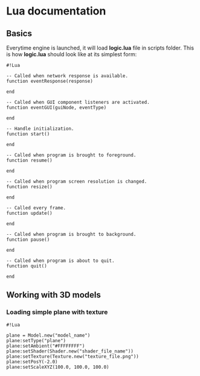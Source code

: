 # Lua documentation #

## Basics ##

Everytime engine is launched, it will load **logic.lua** file in scripts folder.
This is how **logic.lua** should look like at its simplest form:
```
#!Lua

-- Called when network response is available.
function eventResponse(response)

end

-- Called when GUI component listeners are activated.
function eventGUI(guiNode, eventType)

end

-- Handle initialization.
function start()

end

-- Called when program is brought to foreground.
function resume()

end

-- Called when program screen resolution is changed.
function resize()

end

-- Called every frame.
function update()

end

-- Called when program is brought to background.
function pause()

end

-- Called when program is about to quit.
function quit()

end
```

## Working with 3D models ##

### Loading simple plane with texture ###
```
#!Lua

plane = Model.new("model_name")
plane:setType("plane")
plane:setAmbient("#FFFFFFFF")
plane:setShader(Shader.new("shader_file_name"))
plane:setTexture(Texture.new("texture_file.png"))
plane:setPosY(-2.0)
plane:setScaleXYZ(100.0, 100.0, 100.0)
```